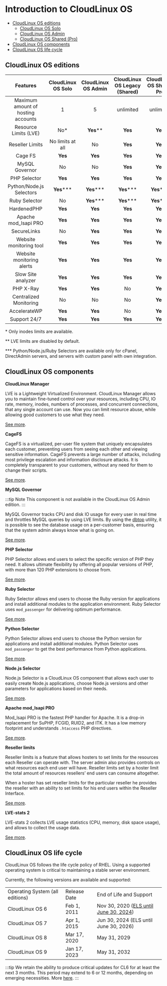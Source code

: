 # Introduction to CloudLinux OS 

* [CloudLinux OS editions](/introduction/cloudlinux-os-editions/)
    * [CloudLinux OS Solo](/introduction/solo/)
    * [CloudLinux OS Admin](/introduction/admin/)
    * [CloudLinux OS Shared (Pro)](/cloudlinuxos/shared-pro/)
* [CloudLinux OS components](/introduction/cloudlinux-os-editions/#cloudlinux-os-components)
* [CloudLinux OS life cycle](/introduction/cloudlinux-os-editions/#cloudlinux-os-life-cycle)

## CloudLinux OS editions

|**Features**|**CloudLinux OS Solo**|**CloudLinux OS Admin**| **CloudLinux OS Legacy (Shared)** |**CloudLinux OS Shared Pro**|
|:-:|:-:|:-:|:------------------------:|:-:|
|Maximum amount of hosting accounts|1|5|        unlimited         |unlimited|
|Resource Limits (LVE)|No*|**Yes****|         **Yes**          |**Yes**|
|Reseller Limits|No limits at all|No|         **Yes**          |**Yes**|
|Cage FS|**Yes**|**Yes**|         **Yes**          |**Yes**|
|MySQL Governor|No|No|         **Yes**          |**Yes**|
|PHP Selector|**Yes**|**Yes**|         **Yes**          |**Yes**|
|Python/Node.js Selectors|**Yes*****|**Yes*****|        **Yes*****        |**Yes*****|
|Ruby Selector|No|**Yes*****|        **Yes*****        |**Yes*****|
|HardenedPHP|**Yes**|**Yes**|         **Yes**          |**Yes**|
|Apache mod_lsapi PRO|**Yes**|**Yes**|         **Yes**          |**Yes**|
|SecureLinks|No|**Yes**|         **Yes**          |**Yes**|
|Website monitoring tool|**Yes**|**Yes**|         **Yes**          |**Yes**|
|Website monitoring alerts|**Yes**|**Yes**|         **Yes**          |**Yes**|
|Slow Site analyzer|**Yes**|**Yes**|         **Yes**          |**Yes**|
|PHP X-Ray|**Yes**|**Yes**|            No            |**Yes**|
|Centralized Monitoring|No|No|            No            |**Yes**|
|AccelerateWP|**Yes**|**Yes**|            No            |**Yes**|
|Support 24/7|**Yes**|**Yes**|         **Yes**          |**Yes**|

\* Only inodes limits are available.

\** LVE limits are disabled by default.

\*** Python/Node.js/Ruby Selectors are available only for cPanel, DirectAdmin servers, and servers with custom panel with own integration.  

## CloudLinux OS components

**CloudLinux Manager**

LVE is a Lightweight Virtualized Environment.
CloudLinux Manager allows you to maintain fine-tuned control over your resources,
including CPU, IO rate, memory, inodes, numbers of processes, and concurrent connections,
that any single account can use. Now you can limit resource abuse, while allowing good customers to use what they need.

[See more](/cloudlinuxos/lve_manager/).

**CageFS**

CageFS is a virtualized, per-user file system that uniquely encapsulates each customer,
preventing users from seeing each other and viewing sensitive information. CageFS prevents a large number of attacks,
including most privilege escalation and information disclosure attacks. It is completely transparent to your customers,
without any need for them to change their scripts.

[See more](/cloudlinuxos/cloudlinux_os_components/#cagefs).

**MySQL Governor**

:::tip Note
This component is not available in the CloudLinux OS Admin edition.
:::

MySQL Governor tracks CPU and disk IO usage for every user in real time and throttles MySQL queries by using LVE limits. By using the [dbtop](/command-line_tools/#dbtop) utility, it is possible to see the database usage on a per-customer basis, ensuring that the system admin always know what is going on.

[See more](/cloudlinuxos/cloudlinux_os_components/#mysql-governor).

**PHP Selector**

PHP Selector allows end users to select the specific version of PHP they need. It allows ultimate flexibility by offering all
popular versions of PHP, with more than 120 PHP extensions to choose from.

[See more](/cloudlinuxos/cloudlinux_os_components/#php-selector).

**Ruby Selector**

Ruby Selector allows end users to choose the Ruby version for applications and install additional modules
to the application environment. Ruby Selector uses `mod_passenger` for delivering optimum performance.

[See more](/cloudlinuxos/cloudlinux_os_components/#ruby-selector).

**Python Selector**

Python Selector allows end users to choose the Python version for applications and install additional modules.
Python Selector uses `mod_passenger` to get the best performance from Python applications.

[See more](/cloudlinuxos/cloudlinux_os_components/#python-selector).

**Node.js Selector**

Node.js Selector is a CloudLinux OS component that allows each user to easily create Node.js applications,
choose Node.js versions and other parameters for applications based on their needs.

[See more](/cloudlinuxos/cloudlinux_os_components/#node-js-selector).

**Apache mod_lsapi PRO**

Mod_lsapi PRO is the fastest PHP handler for Apache. It is a drop-in replacement for SuPHP, FCGID, RUID2, and ITK.
It has a low memory footprint and understands `.htaccess` PHP directives.

[See more](/cloudlinuxos/cloudlinux_os_components/#apache-mod-lsapi-pro).

**Reseller limits**

Reseller limits is a feature that allows hosters to set limits for the resources each Reseller can operate with.
The server admin also provides controls on what resources each end user will have. Reseller limits set by a hoster
limit the total amount of resources resellers’ end users can consume altogether.

When a hoster has set reseller limits for the particular reseller he provides the reseller with an ability to
set limits for his end users within the Reseller Interface.

[See more](/cloudlinuxos/cloudlinux_os_components/#reseller-limits).

**LVE-stats 2**

LVE-stats 2 collects LVE usage statistics (CPU, memory, disk space usage),
and allows to collect the usage data.

[See more](/cloudlinuxos/cloudlinux_os_components/#lve-stats-2).

## CloudLinux OS life cycle

CloudLinux OS follows the life cycle policy of RHEL.
Using a supported operating system is critical to maintaining a stable server environment.

Currently, the following versions are available and supported:

| |  | |
|-|--|-|
|Operating System (all editions) | Release Date| End of Life and Support|
|CloudLinux OS 6 | Feb 1, 2011 | Nov 30, 2020 ([ELS until June 30, 2024](/cln/billing/#cloudlinux-os-6-extended-lifecycle-support)) |
|CloudLinux OS 7 | Apr 1, 2015 | Jun 30, 2024 (ELS until June 30, 2026) |
|CloudLinux OS 8 | Mar 17, 2020 | May 31, 2029 |
|CloudLinux OS 9 | Jan 17, 2023 | May 31, 2032 | 

:::tip 
We retain the ability to produce critical updates for CL6 for at least the next 3 months. This period may extend to 6 or 12 months, depending on emerging necessities. More [here](https://blog.cloudlinux.com/end-of-life-announcement-for-cloudlinux-os-6). 
:::
